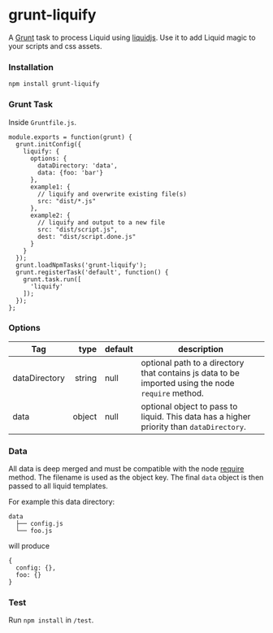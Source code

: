grunt-liquify
=============

A [Grunt](https://gruntjs.com) task to process Liquid using [liquidjs](https://www.npmjs.com/package/liquidjs). Use it to add Liquid magic to your scripts and css assets.


### Installation

```
npm install grunt-liquify
```


### Grunt Task

Inside `Gruntfile.js`.
 
```
module.exports = function(grunt) {
  grunt.initConfig({
    liquify: {
      options: {
        dataDirectory: 'data',
        data: {foo: 'bar'}
      },
      example1: {
        // liquify and overwrite existing file(s)
        src: "dist/*.js"
      },
      example2: {
        // liquify and output to a new file
        src: "dist/script.js",
        dest: "dist/script.done.js"
      }
    }
  });
  grunt.loadNpmTasks('grunt-liquify');
  grunt.registerTask('default', function() {
    grunt.task.run([
      'liquify'
    ]);
  });
};
```


### Options

| Tag          	|   type 	| default 	| description                                                                                               	|
|--------------	|-------:	|---------	|-----------------------------------------------------------------------------------------------------------	|
| dataDirectory 	| string 	| null    	| optional path to a directory that contains js data to be imported using the node `require` method. 	|
| data         	| object 	| null    	| optional object to pass to liquid. This data has a higher priority than `dataDirectory`.        	|


### Data

All data is deep merged and must be compatible with the node [require](https://nodejs.org/api/modules.html#modules_require_id) method. The filename is used as the object key. The final `data` object is then passed to all liquid templates.

For example this data directory:

```
data
  ├── config.js
  └── foo.js
```

will produce

```
{
  config: {},
  foo: {}
}
```

### Test

Run `npm install` in `/test`.